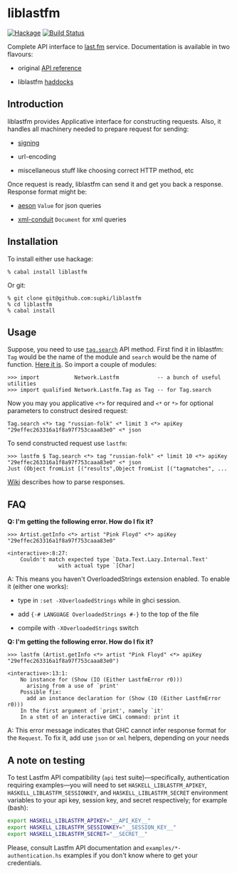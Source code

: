 liblastfm
=========
[![Hackage](https://budueba.com/hackage/liblastfm)](https://hackage.haskell.org/package/liblastfm)
[![Build Status](https://secure.travis-ci.org/supki/liblastfm.png?branch=develop)](https://travis-ci.org/supki/liblastfm)

Complete API interface to [last.fm][last.fm] service.
Documentation is available in two flavours:

  * original [API reference][last.fm/api]

  * liblastfm [haddocks][liblastfm/haddocks]

Introduction
------------
liblastfm provides Applicative interface for constructing requests. Also, it handles all machinery needed to prepare request for sending:

  * [signing][last.fm/sign]

  * url-encoding

  * miscellaneous stuff like choosing correct HTTP method, etc

Once request is ready, liblastfm can send it and get you back a response.
Response format might be:

  * [aeson][aeson] `Value` for json queries

  * [xml-conduit][xml-conduit] `Document` for xml queries

Installation
------------
To install either use hackage:

    % cabal install liblastfm

Or git:

    % git clone git@github.com:supki/liblastfm
    % cd liblastfm
    % cabal install

Usage
-----
Suppose, you need to use [`tag.search`][last.fm/api-usage] API method.
First find it in liblastfm: `Tag` would be the name of the module and `search` would be the name of function. [Here it is][liblastfm/haddocks-usage].
So import a couple of modules:

    >>> import           Network.Lastfm            -- a bunch of useful utilities
    >>> import qualified Network.Lastfm.Tag as Tag -- for Tag.search

Now you may you applicative `<*>` for required and `<*` or `*>` for optional parameters to construct
desired request:

    Tag.search <*> tag "russian-folk" <* limit 3 <*> apiKey "29effec263316a1f8a97f753caaa83e0" <* json

To send constructed request use `lastfm`:

    >>> lastfm $ Tag.search <*> tag "russian-folk" <* limit 10 <*> apiKey "29effec263316a1f8a97f753caaa83e0" <* json
    Just (Object fromList [("results",Object fromList [("tagmatches", ...

[Wiki][liblastfm/wiki] describes how to parse responses.

FAQ
---

**Q: I'm getting the following error. How do I fix it?**

```
>>> Artist.getInfo <*> artist "Pink Floyd" <*> apiKey "29effec263316a1f8a97f753caaa83e0"

<interactive>:8:27:
    Couldn't match expected type `Data.Text.Lazy.Internal.Text'
                with actual type `[Char]
```

A: This means you haven't OverloadedStrings extension enabled.
To enable it (either one works):

  * type in `:set -XOverloadedStrings` while in ghci session.

  * add `{-# LANGUAGE OverloadedStrings #-}` to the top of the file

  * compile with `-XOverloadedStrings` switch

**Q: I'm getting the following error. How do I fix it?**

```
>>> lastfm (Artist.getInfo <*> artist "Pink Floyd" <*> apiKey "29effec263316a1f8a97f753caaa83e0")

<interactive>:13:1:
    No instance for (Show (IO (Either LastfmError r0)))
      arising from a use of `print'
    Possible fix:
      add an instance declaration for (Show (IO (Either LastfmError r0)))
    In the first argument of `print', namely `it'
    In a stmt of an interactive GHCi command: print it
```

A: This error message indicates that GHC cannot infer response format for the `Request`.
To fix it, add use `json` or `xml` helpers, depending on your needs

A note on testing
-----------------

To test Lastfm API compatibility (`api` test suite)—specifically, authentication requiring
examples—you will need to set `HASKELL_LIBLASTFM_APIKEY`, `HASKELL_LIBLASTFM_SESSIONKEY`,
and `HASKELL_LIBLASTFM_SECRET` environment variables to your api key, session key, and
secret respectively; for example (bash):

```bash
export HASKELL_LIBLASTFM_APIKEY="__API_KEY__"
export HASKELL_LIBLASTFM_SESSIONKEY="__SESSION_KEY__"
export HASKELL_LIBLASTFM_SECRET="__SECRET__"
```

Please, consult Lastfm API documentation and  `examples/*-authentication.hs`
examples if you don't know where to get your credentials.

 [last.fm]: http://www.last.fm/
 [last.fm/api]: http://www.last.fm/api/intro
 [last.fm/api-usage]: http://www.last.fm/api/show/tag.search
 [last.fm/sign]: http://www.last.fm/api/authspec#8
 [liblastfm/haddocks]: http://supki.github.io/liblastfm/
 [liblastfm/haddocks-usage]: http://supki.github.com/liblastfm/Network-Lastfm-Tag.html#v:search
 [liblastfm/wiki]: https://github.com/supki/liblastfm/wiki/How-to-parse-JSON-response
 [aeson]: https://hackage.haskell.org/package/aeson
 [xml-conduit]: https://hackage.haskell.org/package/xml-conduit
